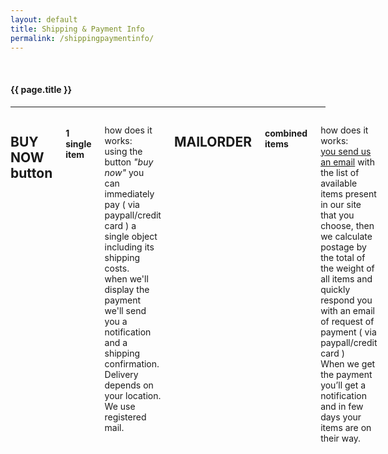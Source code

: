 ```yaml
---
layout: default
title: Shipping & Payment Info
permalink: /shippingpaymentinfo/
---
```

<div class="fullWidth">
	<br>
  	<h4 class="text-center">{{ page.title }}</h4>
  	<hr>
	<div class="small-12 columns">
		<div class="small-12 columns">
			<div class="large-6 small-12 columns">
				<h2>BUY NOW button</h2>
				<h4>1 single item</h4>
				<p>how does it works: <br>
				using the button <i>"buy now"</i> you can immediately pay ( via paypall/credit card ) a single object including its shipping costs.<br>
				when we'll display the payment we'll send you a notification and a shipping confirmation. Delivery depends on your location. <br>
				We use registered mail.<br>		
				</p>		 
			</div>
			<div class="large-6 small-12 columns">
				<h2>MAILORDER</h2>
				<h4>combined items</h4>
				<p>how does it works: <br>
				<a href="mailto:{{ site.email }}">you send us an email</a> with the list of available items present in our site that you choose, then we calculate postage by the total of the weight of all items and quickly respond you with an email of request of payment ( via paypall/credit card )<br>
				When we get the payment you’ll get a notification and in few days your items are on their way.</p>
			</div>
		</div>
	</div>
</div>